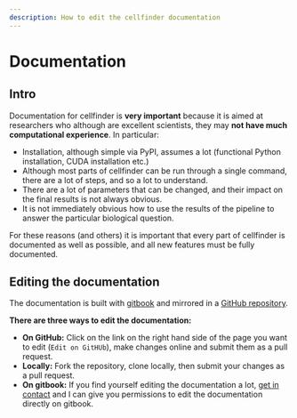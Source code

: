 ```yaml
---
description: How to edit the cellfinder documentation
---
```


# Documentation

## Intro

Documentation for cellfinder is **very important** because it is aimed at researchers who although are excellent scientists, they may **not have much computational experience**. In particular:

* Installation, although simple via PyPI, assumes a lot \(functional Python installation, CUDA installation etc.\)
* Although most parts of cellfinder can be run through a single command, there are a lot of steps, and so a lot to understand.
* There are a lot of parameters that can be changed, and their impact on the final results is not always obvious.
* It is not immediately obvious how to use the results of the pipeline to answer the particular biological question.

For these reasons \(and others\) it is important that every part of cellfinder is documented as well as possible, and all new features must be fully documented.

## Editing the documentation

The documentation is built with [gitbook](https://www.gitbook.com/) and mirrored in a [GitHub repository](https://github.com/adamltyson/cellfinder-documentation).

**There are three ways to edit the documentation:**

* **On GitHub:** Click on the link on the right hand side of the page you want to edit \(`Edit on GitHUb`\), make changes online and submit them as a pull request.
* **Locally:** Fork the repository, clone locally, then submit your changes as a pull request.
* **On gitbook:** If you find yourself editing the documentation a lot, [get in contact](../general/getting-in-touch.md) and I can give you permissions to edit the documentation directly on gitbook. 



